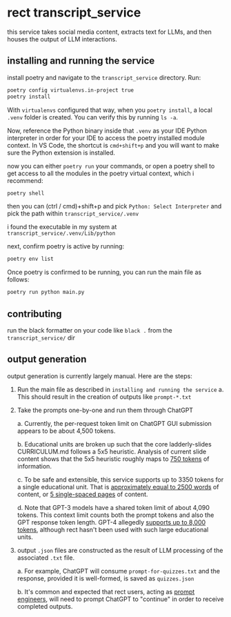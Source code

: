 # rect transcript_service

this service takes social media content, extracts text for LLMs, and then houses the output of LLM interactions.

## installing and running the service

install poetry and navigate to the `transcript_service` directory. Run:

```bash
poetry config virtualenvs.in-project true
poetry install
```

With `virtualenvs` configured that way, when you `poetry install`, a local `.venv` folder is created. You can verify this by running `ls -a`.

Now, reference the Python binary inside that `.venv` as your IDE Python interpreter in order for your IDE to access the poetry installed module context. In VS Code, the shortcut is `cmd+shift+p` and you will want to make sure the Python extension is installed.

now you can either `poetry run` your commands, or open a poetry shell to get access to all the modules in the poetry virtual context, which i recommend:

```bash
poetry shell
```

then you can (ctrl / cmd)+shift+p and pick `Python: Select Interpreter` and pick the path within `transcript_service/.venv`

i found the executable in my system at `transcript_service/.venv/Lib/python`

next, confirm poetry is active by running:

```bash
poetry env list
```

Once poetry is confirmed to be running, you can run the main file as follows:

```bash
poetry run python main.py
```

## contributing

run the black formatter on your code like `black .` from the `transcript_service/` dir

## output generation

output generation is currently largely manual. Here are the steps:

1. Run the main file as described in `installing and running the service`
   a. This should result in the creation of outputs like `prompt-*.txt`
2. Take the prompts one-by-one and run them through ChatGPT

   a. Currently, the per-request token limit on ChatGPT GUI submission appears to be about 4,500 tokens.

   b. Educational units are broken up such that the core ladderly-slides CURRICULUM.md follows a 5x5 heuristic. Analysis of current slide content shows that the 5x5 heuristic roughly maps to [750 tokens](https://platform.openai.com/tokenizer) of information.

   c. To be safe and extensible, this service supports up to 3350 tokens for a single educational unit. That is [approximately equal to 2500 words](https://platform.openai.com/docs/introduction/tokens) of content, or [5 single-spaced pages](https://wordcounter.net/words-per-page) of content.

   d. Note that GPT-3 models have a shared token limit of about 4,090 tokens. This context limit counts both the prompt tokens and also the GPT response token length. GPT-4 allegedly [supports up to 8,000 tokens](https://help.openai.com/en/articles/7127966-what-is-the-difference-between-the-gpt-4-models), although rect hasn't been used with such large educational units.

3. output `.json` files are constructed as the result of LLM processing of the associated `.txt` file.

   a. For example, ChatGPT will consume `prompt-for-quizzes.txt` and the response, provided it is well-formed, is saved as `quizzes.json`

   b. It's common and expected that rect users, acting as [prompt engineers](https://en.wikipedia.org/wiki/Prompt_engineering), will need to prompt ChatGPT to "continue" in order to receive completed outputs.
